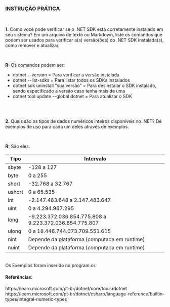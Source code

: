 <h3 align="left">INSTRUÇÃO PRÁTICA</h3>
<br>
<p align="left"><b>1.</b> Como você pode verificar se o .NET SDK está corretamente instalado em
seu sistema? Em um arquivo de texto ou Markdown, liste os comandos que podem
ser usados para verificar a(s) versão(ões) do .NET SDK instalada(s), como remover e
atualizar.</p>
<br>
<p align="left"><b>R:</b> Os comandos podem ser:</p>
<ul>
<li>dotnet --version = Para verificar a versão instalada</li>
<li>dotnet --list-sdks = Para listar todos os SDKs instalados</li>
<li>dotnet sdk uninstall "sua versão" = Para desinstalar o SDK instalado, sendo especificado a versão caso tenha mais de uma</li>
<li>dotnet tool update --global dotnet = Para atualizar o SDK</li>
</ul>
<br>
<br>
<p align="left"><b>2.</b> Quais são os tipos de dados numéricos inteiros disponíveis no .NET? Dê
exemplos de uso para cada um deles através de exemplos.</p>
<br>
<p align="left"><b>R:</b> São eles:</p>
<table>
<thead>
<tr>
<th>Tipo</th>
<th>Intervalo</th>
</tr>
</thead>
<tbody>
<tr>
<td>sbyte</td>
<td>-128 a 127</td>
</tr>
<tr>
<td>byte</td>
<td>0 a 255</td>
</tr>
<tr>
<td>short</td>
<td>-32.768 a 32.767</td>
</tr>
<tr>
<td>ushort</td>
<td>0 a 65.535</td>
</tr>
<tr>
<td>int</td>
<td>-2.147.483.648 a 2.147.483.647</td>
</tr>
<tr>
<td>uint</td>
<td>0 a 4.294.967.295</td>
</tr>
<tr>
<td>long</td>
<td>-9.223.372.036.854.775.808 a 9.223.372.036.854.775.807</td>
</tr>
<tr>
<td>ulong</td>
<td>0 a 18.446.744.073.709.551.615</td>
</tr>
<tr>
<td>nint</td>
<td>Depende da plataforma (computada em runtime)</td>
</tr>
<tr>
<td>nuint</td>
<td>Depende da plataforma (computada em runtime)</td>
</tr>
</tbody>
</table>
<br>
Os Exemplos foram inserido no program.cs
<br>
<h4>Referências:</h4>
https://learn.microsoft.com/pt-br/dotnet/core/tools/dotnet
<br>
https://learn.microsoft.com/pt-br/dotnet/csharp/language-reference/builtin-types/integral-numeric-types